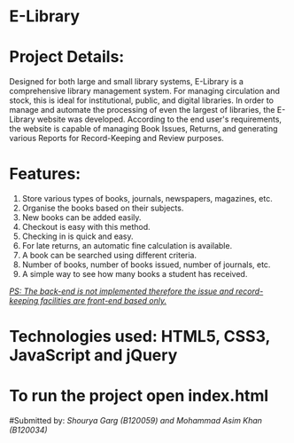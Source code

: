 # E-Library

# Project Details:
Designed for both large and small library systems, E-Library is a comprehensive library management system. For managing circulation and stock, this is ideal for institutional, public, and digital libraries. In order to manage and automate the processing of even the largest of libraries, the E-Library website was developed. According to the end user's requirements, the website is capable of managing Book Issues, Returns, and generating various Reports for Record-Keeping and Review purposes.

# Features:
1. Store various types of books, journals, newspapers, magazines, etc.
2. Organise the books based on their subjects.
3. New books can be added easily.
4. Checkout is easy with this method.
5. Checking in is quick and easy.
6. For late returns, an automatic fine calculation is available.
7. A book can be searched using different criteria.
8. Number of books, number of books issued, number of journals, etc.
9. A simple way to see how many books a student has received.

*<ins> PS: The back-end is not implemented therefore the issue and record-keeping facilities are front-end based only. </ins>*

# Technologies used: HTML5, CSS3, JavaScript and jQuery

# To run the project open index.html

#Submitted by:
*Shourya Garg (B120059) and Mohammad Asim Khan (B120034)*
